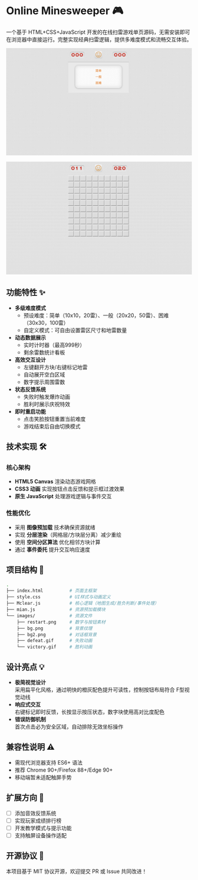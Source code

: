 # Online Minesweeper 🎮

一个基于 HTML+CSS+JavaScript 开发的在线扫雷游戏单页源码，无需安装即可在浏览器中直接运行。完整实现经典扫雷逻辑，提供多难度模式和流畅交互体验。

![image-20250305192820224](images/image-20250305192820224.png)

![image-20250305192840754](images/image-20250305192840754.png)

## 功能特性 ✨

- **多级难度模式**  
  - 预设难度：简单（10x10，20雷）、一般（20x20，50雷）、困难（30x30，100雷）
  - 自定义模式：可自由设置雷区尺寸和地雷数量
- **动态数据展示**  
  - 实时计时器（最高999秒）  
  - 剩余雷数统计看板
- **高效交互设计**  
  - 左键翻开方块/右键标记地雷  
  - 自动展开空白区域  
  - 数字提示周围雷数
- **状态反馈系统**  
  - 失败时触发爆炸动画  
  - 胜利时展示庆祝特效
- **即时重启功能**  
  - 点击笑脸按钮重置当前难度  
  - 游戏结束后自由切换模式

## 技术实现 🛠️
### 核心架构
- **HTML5 Canvas** 渲染动态游戏网格
- **CSS3 动画** 实现按钮点击反馈和提示框过渡效果
- **原生 JavaScript** 处理游戏逻辑与事件交互

### 性能优化
- 采用 **图像预加载** 技术确保资源就绪
- 实现 **分层渲染**（网格层/方块层分离）减少重绘
- 使用 **空间分区算法** 优化相邻方块计算
- 通过 **事件委托** 提升交互响应速度

## 项目结构 📁

```bash
.
├── index.html          # 页面主框架
├── style.css           # UI样式与动画定义
├── Mclear.js           # 核心逻辑（地图生成/胜负判断/事件处理）
├── mian.js             # 资源预加载模块
└── images/             # 资源文件
    ├── restart.png     # 数字与按钮素材
    ├── bg.png          # 背景纹理
    ├── bg2.png         # 对话框背景
    ├── defeat.gif      # 失败动画
    └── victory.gif     # 胜利动画
```

## 设计亮点 💡
- **极简视觉设计**  
  采用扁平化风格，通过明快的橙灰配色提升可读性，控制按钮布局符合 F型视觉动线
- **响应式交互**  
  右键标记即时反馈，长按显示按压状态，数字块使用高对比度配色
- **错误防御机制**  
  首次点击必为安全区域，自动排除无效坐标操作

## 兼容性说明 ⚠️
- 需现代浏览器支持 ES6+ 语法
- 推荐 Chrome 90+/Firefox 88+/Edge 90+ 
- 移动端暂未适配触屏手势

## 扩展方向 🔮
- [ ] 添加音效反馈系统
- [ ] 实现玩家成绩排行榜
- [ ] 开发教学模式与提示功能
- [ ] 支持触屏设备操作适配

## 开源协议 📜
本项目基于 MIT 协议开源，欢迎提交 PR 或 Issue 共同改进！